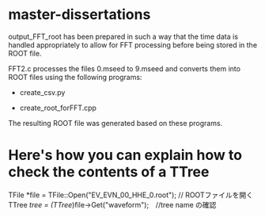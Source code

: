 # master-dissertations
output_FFT_root has been prepared in such a way that the time data is handled appropriately to allow for FFT processing before being stored in the ROOT file.

FFT2.c processes the files 0.mseed to 9.mseed and converts them into ROOT files using the following programs:

- create_csv.py

- create_root_forFFT.cpp

The resulting ROOT file was generated based on these programs. 



# Here's how you can explain how to check the contents of a TTree
TFile *file = TFile::Open("EV_EVN_00_HHE_0.root");  // ROOTファイルを開く
TTree *tree = (TTree*)file->Get("waveform");　//tree name の確認
